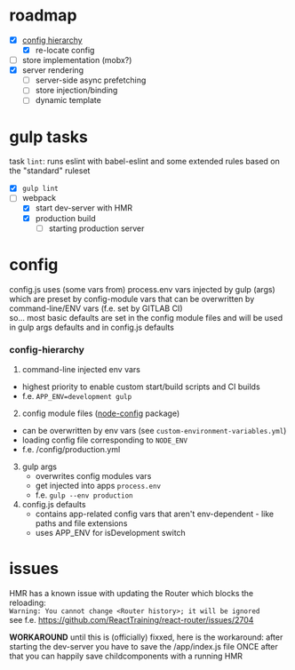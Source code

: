 # roadmap
* [x] [config hierarchy](#config-hierarchy)  
  * [x] re-locate config
* [ ] store implementation (mobx?)
* [x] server rendering  
  * [ ] server-side async prefetching
  * [ ] store injection/binding
  * [ ] dynamic template

# gulp tasks
task `lint`: runs eslint with babel-eslint and some extended rules based on the "standard" ruleset

* [x] `gulp lint`
* [ ] webpack
  * [x] start dev-server with HMR
  * [x] production build
     * [ ] starting production server

# config

config.js uses (some vars from) process.env vars injected by gulp (args) which are preset by config-module vars that can be overwritten by command-line/ENV vars (f.e. set by GITLAB CI)  
so... most basic defaults are set in the config module files and will be used in gulp args defaults and in config.js defaults

### config-hierarchy

1. command-line injected env vars
  * highest priority to enable custom start/build scripts and CI builds
  * f.e. `APP_ENV=development gulp`
2. config module files ([node-config](https://www.npmjs.com/package/config) package)
  * can be overwritten by env vars (see `custom-environment-variables.yml`)
  * loading config file corresponding to `NODE_ENV`
  * f.e. /config/production.yml
3. gulp args
    * overwrites config modules vars
    * get injected into apps `process.env`
    * f.e. `gulp --env production`
4. config.js defaults
    * contains app-related config vars that aren't env-dependent - like paths and file extensions
    * uses APP_ENV for isDevelopment switch

# issues
HMR has a known issue with updating the Router which blocks the reloading:  
`Warning: You cannot change <Router history>; it will be ignored`  
see f.e. https://github.com/ReactTraining/react-router/issues/2704

**WORKAROUND**
until this is (officially) fixxed, here is the workaround:
after starting the dev-server you have to save the /app/index.js file ONCE
after that you can happily save childcomponents with a running HMR
